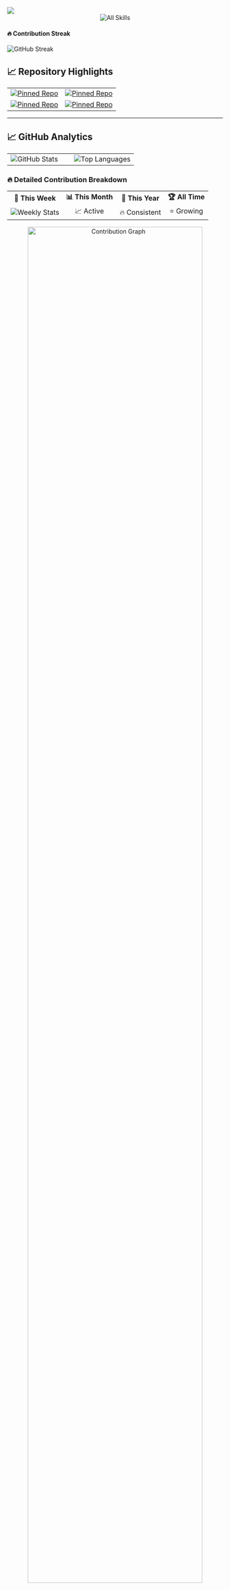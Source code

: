  <img src="https://capsule-render.vercel.app/api?type=waving&color=gradient&customColorList=6,11,20&height=180&section=header&text=Mohammed%20Rinshad&fontSize=42&fontColor=fff&animation=twinkling&fontAlignY=32" />






<div align="center">
<img src="https://skillicons.dev/icons?i=html,css,js,react,redux,cs,dotnet,git,github,vscode,figma,npm,sqlserver,ado,efcore&theme=light&perline=7" alt="All Skills" />
</div
----
<div align="center">

#### 🔥 Contribution Streak
<p>
  <img src="https://github-readme-streak-stats.herokuapp.com?user=rinsh4dd&theme=dark&hide_border=true&border_radius=15&background=0D1117&stroke=00FF00&ring=00FF00&fire=00FF00&currStreakLabel=00FF00&sideLabels=58A6FF&currStreakNum=C9D1D9&sideNums=C9D1D9" alt="GitHub Streak" />
</p>
</div>



</div>

## 📈 Repository Highlights

<div align="center">
  <table width="100%">
    <tr>
      <td width="50%">
        <a href="https://github.com/rinsh4dd/github-readme-stats">
          <img src="https://github-readme-stats.vercel.app/api/pin/?username=rinsh4dd&repo=github-readme-stats&theme=tokyonight&hide_border=true&border_radius=15&title_color=58A6FF&icon_color=58A6FF&text_color=C9D1D9&bg_color=0D1117" alt="Pinned Repo" />
        </a>
      </td>
      <td width="50%">
        <a href="https://github.com/rinsh4dd/portfolio">
          <img src="https://github-readme-stats.vercel.app/api/pin/?username=rinsh4dd&repo=portfolio&theme=tokyonight&hide_border=true&border_radius=15&title_color=58A6FF&icon_color=58A6FF&text_color=C9D1D9&bg_color=0D1117" alt="Pinned Repo" />
        </a>
      </td>
    </tr>
    <tr>
      <td width="50%">
        <a href="https://github.com/rinsh4dd/react-projects">
          <img src="https://github-readme-stats.vercel.app/api/pin/?username=rinsh4dd&repo=react-projects&theme=tokyonight&hide_border=true&border_radius=15&title_color=58A6FF&icon_color=58A6FF&text_color=C9D1D9&bg_color=0D1117" alt="Pinned Repo" />
        </a>
      </td>
      <td width="50%">
        <a href="https://github.com/rinsh4dd/dotnet-api">
          <img src="https://github-readme-stats.vercel.app/api/pin/?username=rinsh4dd&repo=dotnet-api&theme=tokyonight&hide_border=true&border_radius=15&title_color=58A6FF&icon_color=58A6FF&text_color=C9D1D9&bg_color=0D1117" alt="Pinned Repo" />
        </a>
      </td>
    </tr>
  </table>
</div>

----

## 📈 GitHub Analytics

<div align="center">
  <table width="100%">
    <tr>
      <td width="50%">
        <img src="https://github-readme-stats.vercel.app/api?username=rinsh4dd&show_icons=true&count_private=true&theme=tokyonight&hide_border=true&border_radius=15&title_color=58A6FF&icon_color=58A6FF&text_color=C9D1D9&bg_color=0D1117" alt="GitHub Stats" />
      </td>
      <td width="50%">
        <img src="https://github-readme-stats.vercel.app/api/top-langs/?username=rinsh4dd&layout=compact&theme=tokyonight&hide_border=true&border_radius=15&title_color=58A6FF&text_color=C9D1D9&bg_color=0D1117" alt="Top Languages" />
      </td>
    </tr>
  </table>
</div>

### 🔥 Detailed Contribution Breakdown

<div align="center">
  <table>
    <tr>
      <td align="center"><strong>📅 This Week</strong></td>
      <td align="center"><strong>📊 This Month</strong></td>
      <td align="center"><strong>🎯 This Year</strong></td>
      <td align="center"><strong>🏆 All Time</strong></td>
    </tr>
    <tr>
      <td align="center">
        <img src="https://github-readme-stats.vercel.app/api?username=rinsh4dd&show_icons=true&count_private=true&include_all_commits=true&custom_title=Weekly%20Stats&theme=tokyonight&hide_border=true&hide=prs,issues&show=reviews,discussions_started,discussions_answered,prs_merged,prs_merged_percentage" alt="Weekly Stats" />
      </td>
      <td align="center">📈 Active</td>
      <td align="center">🔥 Consistent</td>
      <td align="center">⭐ Growing</td>
    </tr>
  </table>
</div>

<div align="center">
  <img width="90%" src="https://github-readme-activity-graph.vercel.app/graph?username=rinsh4dd&custom_title=Contribution%20Timeline&bg_color=0D1117&color=00FF00&line=00FF00&point=39FF14&area=true&hide_border=true&radius=10&area_color=00FF00" alt="Contribution Graph" />
</div>

---

## 🎯 Current Focus

<div align="center">
  <table>
    <tr>
      <td align="center" width="33%">
        <img src="https://cdn.jsdelivr.net/gh/devicons/devicon/icons/react/react-original.svg" width="50" />
        <br><strong>React Ecosystem</strong>
        <br><sub>Redux, Hooks, Context API</sub>
      </td>
      <td align="center" width="33%">
        <img src="https://cdn.jsdelivr.net/gh/devicons/devicon/icons/csharp/csharp-original.svg" width="50" />
        <br><strong>C# Development</strong>
        <br><sub>OOP, LINQ, Async/Await</sub>
      </td>
      <td align="center" width="33%">
        <img src="https://cdn.jsdelivr.net/gh/devicons/devicon/icons/dot-net/dot-net-original.svg" width="50" />
        <br><strong>ASP.NET Core</strong>
        <br><sub>Web APIs, MVC, Entity Framework</sub>
      </td>
    </tr>
  </table>
</div>

---

## 🌟 Development Philosophy

<div align="center">

### 🎯 Core Values
<table>
  <tr>
    <td align="center">🚀</td>
    <td align="center">💡</td>
    <td align="center">🤝</td>
    <td align="center">📚</td>
  </tr>
  <tr>
    <td align="center"><strong>Innovation</strong></td>
    <td align="center"><strong>Creativity</strong></td>
    <td align="center"><strong>Collaboration</strong></td>
    <td align="center"><strong>Growth</strong></td>
  </tr>
</table>

> *"Code is poetry written in logic."*

</div>



---

## 📬 Let's Connect

<div align="center">
  <a href="mailto:rinshadcontacts@gmail.com">
    <img src="https://img.shields.io/badge/Email-D14836?style=for-the-badge&logo=gmail&logoColor=white" alt="Email" />
  </a>
  <a href="https://www.linkedin.com/in/rinsh4dd/">
    <img src="https://img.shields.io/badge/LinkedIn-0077B5?style=for-the-badge&logo=linkedin&logoColor=white" alt="LinkedIn" />
  </a>
  <a href="https://rinsh4dd.netlify.app">
    <img src="https://img.shields.io/badge/Portfolio-FF5722?style=for-the-badge&logo=todoist&logoColor=white" alt="Portfolio" />
  </a>
</div>

---

<div align="center">
  <img src="https://komarev.com/ghpvc/?username=rinsh4dd&label=Profile%20Views&color=58A6FF&style=flat-square" alt="Profile Views" />
  
  <br><br>
  
  **Thanks for stopping by!** ✨  
  *"Code is poetry written in logic."*
</div>
